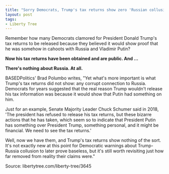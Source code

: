 ```yaml
---
title: "Sorry Democrats, Trump's tax returns show zero 'Russian collusion'"
layout: post
tags:
- Liberty Tree
---
```


Remember how many Democrats clamored for President Donald Trump's tax returns to be released because they believed it would show proof that he was somehow in cahoots with Russia and Vladimir Putin?

**Now his tax returns have been obtained and are public. And ...**

**There's nothing about Russia. At all.**

BASEDPolitics' Brad Polumbo writes, "Yet what's more important is what Trump's tax returns did not show: any corrupt connection to Russia. Democrats for years suggested that the real reason Trump wouldn't release his tax information was because it would show that Putin had something on him.

Just for an example, Senate Majority Leader Chuck Schumer said in 2018, 'The president has refused to release his tax returns, but these bizarre actions that he has taken, which seem so to indicate that President Putin has something over President Trump, something personal, and it might be financial. We need to see the tax returns.'

Well, now we have them, and Trump's tax returns show nothing of the sort. It's not exactly new at this point for Democratic warnings about Trump-Russia collusion to later prove baseless, but it's still worth revisiting just how far removed from reality their claims were."

Source: libertytree.com/liberty-tree/3645
